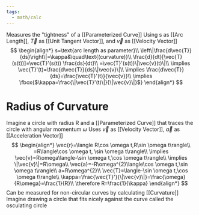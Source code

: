 ```yaml
---
tags:
  - math/calc
---
```

Measures the "tightness" of a [[Parameterized Curve]]
Using s as [[Arc Length]], $\vec{T}$ as [[Unit Tangent Vector]], and $\vec{v}$ as [[Velocity Vector]]
$$
\begin{align*}
s=\text{arc length as parameter}\\
\left\|\frac{d\vec{T}}{ds}\right\|=\kappa&\quad\text{(curvature)}\\
\frac{d}{dt}[\vec{T}(s(t))]=\vec{T}'(s(t)) \frac{ds}{dt}\\
=\vec{T}'(s(t))\|\vec{v}(t)\|\\
\implies \vec{T}'(t)=\frac{d\vec{T}}{ds}\|\vec{v}\|\\
\implies \frac{d\vec{T}}{ds}=\frac{\vec{T}'(t)}{\vec{v}}\\
\implies \fbox{$\kappa=\frac{\|\vec{T}'(t)\|}{\|\vec{v}\|}$}
\end{align*}
$$
# Radius of Curvature
Imagine a circle with radius R and a [[Parameterized Curve]] that traces the circle with angular momentum $\omega$
Uses $\vec{v}$ as [[Velocity Vector]], $\vec{a}$ as [[Acceleration Vector]]
$$
\begin{align*}
\vec{r}=\langle R\cos \omega t,R\sin \omega t\rangle\\
=R\langle\cos \omega t, \sin \omega t\rangle\\
\implies \vec{v}=R\omega\langle-\sin \omega t,\cos \omega t\rangle\\
\implies \|\vec{v}\|=R\omega\\
\vec{a}=-R\omega^{2}\langle\cos \omega t,\sin \omega t\rangle\\
a=R\omega^{2}\\
\vec{T}=\langle-\sin \omega t,\cos \omega t\rangle\\
\kappa=\frac{\vec{T}'}{\|\vec{v}\|}=\frac{\omega}{R\omega}=\frac{1}{R}\\
\therefore R=\frac{1}{\kappa}
\end{align*}
$$
Can be measured for non-circular curves by calculating [[Curvature]]
Imagine drawing a circle that fits nicely against the curve called the osculating circle